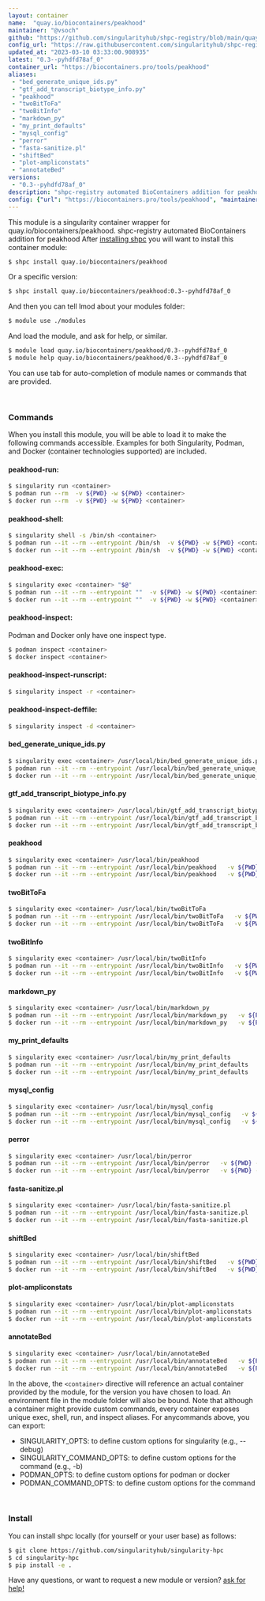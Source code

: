 ```yaml
---
layout: container
name:  "quay.io/biocontainers/peakhood"
maintainer: "@vsoch"
github: "https://github.com/singularityhub/shpc-registry/blob/main/quay.io/biocontainers/peakhood/container.yaml"
config_url: "https://raw.githubusercontent.com/singularityhub/shpc-registry/main/quay.io/biocontainers/peakhood/container.yaml"
updated_at: "2023-03-10 03:33:00.908935"
latest: "0.3--pyhdfd78af_0"
container_url: "https://biocontainers.pro/tools/peakhood"
aliases:
 - "bed_generate_unique_ids.py"
 - "gtf_add_transcript_biotype_info.py"
 - "peakhood"
 - "twoBitToFa"
 - "twoBitInfo"
 - "markdown_py"
 - "my_print_defaults"
 - "mysql_config"
 - "perror"
 - "fasta-sanitize.pl"
 - "shiftBed"
 - "plot-ampliconstats"
 - "annotateBed"
versions:
 - "0.3--pyhdfd78af_0"
description: "shpc-registry automated BioContainers addition for peakhood"
config: {"url": "https://biocontainers.pro/tools/peakhood", "maintainer": "@vsoch", "description": "shpc-registry automated BioContainers addition for peakhood", "latest": {"0.3--pyhdfd78af_0": "sha256:316fc54775265c367fb0d8d1d7314860743da2b511f9b8438a1f3994af8c0535"}, "tags": {"0.3--pyhdfd78af_0": "sha256:316fc54775265c367fb0d8d1d7314860743da2b511f9b8438a1f3994af8c0535"}, "docker": "quay.io/biocontainers/peakhood", "aliases": {"bed_generate_unique_ids.py": "/usr/local/bin/bed_generate_unique_ids.py", "gtf_add_transcript_biotype_info.py": "/usr/local/bin/gtf_add_transcript_biotype_info.py", "peakhood": "/usr/local/bin/peakhood", "twoBitToFa": "/usr/local/bin/twoBitToFa", "twoBitInfo": "/usr/local/bin/twoBitInfo", "markdown_py": "/usr/local/bin/markdown_py", "my_print_defaults": "/usr/local/bin/my_print_defaults", "mysql_config": "/usr/local/bin/mysql_config", "perror": "/usr/local/bin/perror", "fasta-sanitize.pl": "/usr/local/bin/fasta-sanitize.pl", "shiftBed": "/usr/local/bin/shiftBed", "plot-ampliconstats": "/usr/local/bin/plot-ampliconstats", "annotateBed": "/usr/local/bin/annotateBed"}}
---
```


This module is a singularity container wrapper for quay.io/biocontainers/peakhood.
shpc-registry automated BioContainers addition for peakhood
After [installing shpc](#install) you will want to install this container module:


```bash
$ shpc install quay.io/biocontainers/peakhood
```

Or a specific version:

```bash
$ shpc install quay.io/biocontainers/peakhood:0.3--pyhdfd78af_0
```

And then you can tell lmod about your modules folder:

```bash
$ module use ./modules
```

And load the module, and ask for help, or similar.

```bash
$ module load quay.io/biocontainers/peakhood/0.3--pyhdfd78af_0
$ module help quay.io/biocontainers/peakhood/0.3--pyhdfd78af_0
```

You can use tab for auto-completion of module names or commands that are provided.

<br>

### Commands

When you install this module, you will be able to load it to make the following commands accessible.
Examples for both Singularity, Podman, and Docker (container technologies supported) are included.

#### peakhood-run:

```bash
$ singularity run <container>
$ podman run --rm  -v ${PWD} -w ${PWD} <container>
$ docker run --rm  -v ${PWD} -w ${PWD} <container>
```

#### peakhood-shell:

```bash
$ singularity shell -s /bin/sh <container>
$ podman run --it --rm --entrypoint /bin/sh  -v ${PWD} -w ${PWD} <container>
$ docker run --it --rm --entrypoint /bin/sh  -v ${PWD} -w ${PWD} <container>
```

#### peakhood-exec:

```bash
$ singularity exec <container> "$@"
$ podman run --it --rm --entrypoint ""  -v ${PWD} -w ${PWD} <container> "$@"
$ docker run --it --rm --entrypoint ""  -v ${PWD} -w ${PWD} <container> "$@"
```

#### peakhood-inspect:

Podman and Docker only have one inspect type.

```bash
$ podman inspect <container>
$ docker inspect <container>
```

#### peakhood-inspect-runscript:

```bash
$ singularity inspect -r <container>
```

#### peakhood-inspect-deffile:

```bash
$ singularity inspect -d <container>
```


#### bed_generate_unique_ids.py

```bash
$ singularity exec <container> /usr/local/bin/bed_generate_unique_ids.py
$ podman run --it --rm --entrypoint /usr/local/bin/bed_generate_unique_ids.py   -v ${PWD} -w ${PWD} <container> -c " $@"
$ docker run --it --rm --entrypoint /usr/local/bin/bed_generate_unique_ids.py   -v ${PWD} -w ${PWD} <container> -c " $@"
```


#### gtf_add_transcript_biotype_info.py

```bash
$ singularity exec <container> /usr/local/bin/gtf_add_transcript_biotype_info.py
$ podman run --it --rm --entrypoint /usr/local/bin/gtf_add_transcript_biotype_info.py   -v ${PWD} -w ${PWD} <container> -c " $@"
$ docker run --it --rm --entrypoint /usr/local/bin/gtf_add_transcript_biotype_info.py   -v ${PWD} -w ${PWD} <container> -c " $@"
```


#### peakhood

```bash
$ singularity exec <container> /usr/local/bin/peakhood
$ podman run --it --rm --entrypoint /usr/local/bin/peakhood   -v ${PWD} -w ${PWD} <container> -c " $@"
$ docker run --it --rm --entrypoint /usr/local/bin/peakhood   -v ${PWD} -w ${PWD} <container> -c " $@"
```


#### twoBitToFa

```bash
$ singularity exec <container> /usr/local/bin/twoBitToFa
$ podman run --it --rm --entrypoint /usr/local/bin/twoBitToFa   -v ${PWD} -w ${PWD} <container> -c " $@"
$ docker run --it --rm --entrypoint /usr/local/bin/twoBitToFa   -v ${PWD} -w ${PWD} <container> -c " $@"
```


#### twoBitInfo

```bash
$ singularity exec <container> /usr/local/bin/twoBitInfo
$ podman run --it --rm --entrypoint /usr/local/bin/twoBitInfo   -v ${PWD} -w ${PWD} <container> -c " $@"
$ docker run --it --rm --entrypoint /usr/local/bin/twoBitInfo   -v ${PWD} -w ${PWD} <container> -c " $@"
```


#### markdown_py

```bash
$ singularity exec <container> /usr/local/bin/markdown_py
$ podman run --it --rm --entrypoint /usr/local/bin/markdown_py   -v ${PWD} -w ${PWD} <container> -c " $@"
$ docker run --it --rm --entrypoint /usr/local/bin/markdown_py   -v ${PWD} -w ${PWD} <container> -c " $@"
```


#### my_print_defaults

```bash
$ singularity exec <container> /usr/local/bin/my_print_defaults
$ podman run --it --rm --entrypoint /usr/local/bin/my_print_defaults   -v ${PWD} -w ${PWD} <container> -c " $@"
$ docker run --it --rm --entrypoint /usr/local/bin/my_print_defaults   -v ${PWD} -w ${PWD} <container> -c " $@"
```


#### mysql_config

```bash
$ singularity exec <container> /usr/local/bin/mysql_config
$ podman run --it --rm --entrypoint /usr/local/bin/mysql_config   -v ${PWD} -w ${PWD} <container> -c " $@"
$ docker run --it --rm --entrypoint /usr/local/bin/mysql_config   -v ${PWD} -w ${PWD} <container> -c " $@"
```


#### perror

```bash
$ singularity exec <container> /usr/local/bin/perror
$ podman run --it --rm --entrypoint /usr/local/bin/perror   -v ${PWD} -w ${PWD} <container> -c " $@"
$ docker run --it --rm --entrypoint /usr/local/bin/perror   -v ${PWD} -w ${PWD} <container> -c " $@"
```


#### fasta-sanitize.pl

```bash
$ singularity exec <container> /usr/local/bin/fasta-sanitize.pl
$ podman run --it --rm --entrypoint /usr/local/bin/fasta-sanitize.pl   -v ${PWD} -w ${PWD} <container> -c " $@"
$ docker run --it --rm --entrypoint /usr/local/bin/fasta-sanitize.pl   -v ${PWD} -w ${PWD} <container> -c " $@"
```


#### shiftBed

```bash
$ singularity exec <container> /usr/local/bin/shiftBed
$ podman run --it --rm --entrypoint /usr/local/bin/shiftBed   -v ${PWD} -w ${PWD} <container> -c " $@"
$ docker run --it --rm --entrypoint /usr/local/bin/shiftBed   -v ${PWD} -w ${PWD} <container> -c " $@"
```


#### plot-ampliconstats

```bash
$ singularity exec <container> /usr/local/bin/plot-ampliconstats
$ podman run --it --rm --entrypoint /usr/local/bin/plot-ampliconstats   -v ${PWD} -w ${PWD} <container> -c " $@"
$ docker run --it --rm --entrypoint /usr/local/bin/plot-ampliconstats   -v ${PWD} -w ${PWD} <container> -c " $@"
```


#### annotateBed

```bash
$ singularity exec <container> /usr/local/bin/annotateBed
$ podman run --it --rm --entrypoint /usr/local/bin/annotateBed   -v ${PWD} -w ${PWD} <container> -c " $@"
$ docker run --it --rm --entrypoint /usr/local/bin/annotateBed   -v ${PWD} -w ${PWD} <container> -c " $@"
```



In the above, the `<container>` directive will reference an actual container provided
by the module, for the version you have chosen to load. An environment file in the
module folder will also be bound. Note that although a container
might provide custom commands, every container exposes unique exec, shell, run, and
inspect aliases. For anycommands above, you can export:

 - SINGULARITY_OPTS: to define custom options for singularity (e.g., --debug)
 - SINGULARITY_COMMAND_OPTS: to define custom options for the command (e.g., -b)
 - PODMAN_OPTS: to define custom options for podman or docker
 - PODMAN_COMMAND_OPTS: to define custom options for the command

<br>

### Install

You can install shpc locally (for yourself or your user base) as follows:

```bash
$ git clone https://github.com/singularityhub/singularity-hpc
$ cd singularity-hpc
$ pip install -e .
```

Have any questions, or want to request a new module or version? [ask for help!](https://github.com/singularityhub/singularity-hpc/issues)